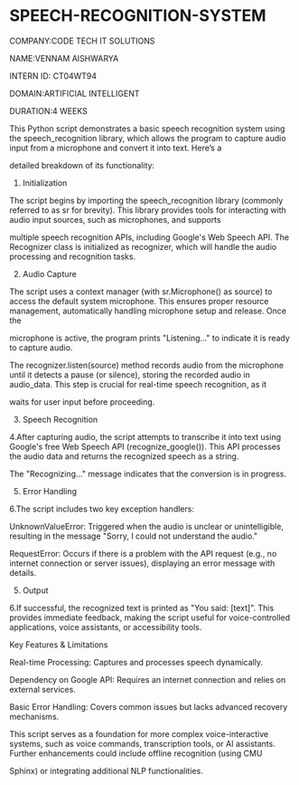 # SPEECH-RECOGNITION-SYSTEM
COMPANY:CODE TECH IT SOLUTIONS

NAME:VENNAM AISHWARYA

INTERN ID: CT04WT94

DOMAIN:ARTIFICIAL INTELLIGENT

DURATION:4 WEEKS

This Python script demonstrates a basic speech recognition system using the speech_recognition library, which allows the program to capture audio input from a microphone and convert it into text. Here’s a 

detailed breakdown of its functionality:

1. Initialization

The script begins by importing the speech_recognition library (commonly referred to as sr for brevity). This library provides tools for interacting with audio input sources, such as microphones, and supports 

multiple speech recognition APIs, including Google's Web Speech API. The Recognizer class is initialized as recognizer, which will handle the audio processing and recognition tasks.

2. Audio Capture

The script uses a context manager (with sr.Microphone() as source) to access the default system microphone. This ensures proper resource management, automatically handling microphone setup and release. Once the 

microphone is active, the program prints "Listening..." to indicate it is ready to capture audio.

The recognizer.listen(source) method records audio from the microphone until it detects a pause (or silence), storing the recorded audio in audio_data. This step is crucial for real-time speech recognition, as it

waits for user input before proceeding.

3. Speech Recognition
  
4.After capturing audio, the script attempts to transcribe it into text using Google's free Web Speech API (recognize_google()). This API processes the audio data and returns the recognized speech as a string. 

The "Recognizing..." message indicates that the conversion is in progress.

5. Error Handling
 
6.The script includes two key exception handlers:

UnknownValueError: Triggered when the audio is unclear or unintelligible, resulting in the message "Sorry, I could not understand the audio."

RequestError: Occurs if there is a problem with the API request (e.g., no internet connection or server issues), displaying an error message with details.

5. Output

6.If successful, the recognized text is printed as "You said: [text]". This provides immediate feedback, making the script useful for voice-controlled applications, voice assistants, or accessibility tools.

Key Features & Limitations

Real-time Processing: Captures and processes speech dynamically.

Dependency on Google API: Requires an internet connection and relies on external services.

Basic Error Handling: Covers common issues but lacks advanced recovery mechanisms.

This script serves as a foundation for more complex voice-interactive systems, such as voice commands, transcription tools, or AI assistants. Further enhancements could include offline recognition (using CMU 

Sphinx) or integrating additional NLP functionalities.
